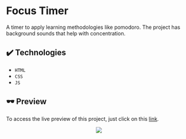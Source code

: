 # Focus Timer
A timer to apply learning methodologies like pomodoro. The project has background sounds that help with concentration.

## ✔️  Technologies
- ``HTML``
- ``CSS``
- ``JS``

## :dark_sunglasses: Preview
To access the live preview of this project, just click on this [link](https://leandro4silva.github.io/focus-timer2.0/).

<p align=center>
<img src="https://i.imgur.com/Ugw0oD1.gif" />
</p>